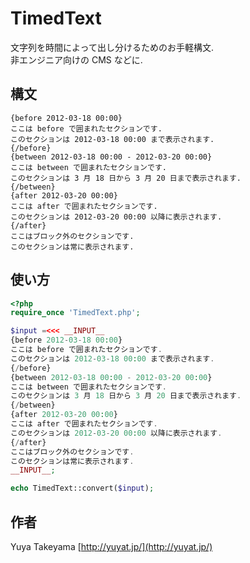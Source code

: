 TimedText
=========

文字列を時間によって出し分けるためのお手軽構文.  
非エンジニア向けの CMS などに.

構文
----

```
{before 2012-03-18 00:00}
ここは before で囲まれたセクションです.
このセクションは 2012-03-18 00:00 まで表示されます.
{/before}
{between 2012-03-18 00:00 - 2012-03-20 00:00}
ここは between で囲まれたセクションです.
このセクションは 3 月 18 日から 3 月 20 日まで表示されます.
{/between}
{after 2012-03-20 00:00}
ここは after で囲まれたセクションです.
このセクションは 2012-03-20 00:00 以降に表示されます.
{/after}
ここはブロック外のセクションです.
このセクションは常に表示されます.
```

使い方
------

```php
<?php
require_once 'TimedText.php';

$input =<<< __INPUT__
{before 2012-03-18 00:00}
ここは before で囲まれたセクションです.
このセクションは 2012-03-18 00:00 まで表示されます.
{/before}
{between 2012-03-18 00:00 - 2012-03-20 00:00}
ここは between で囲まれたセクションです.
このセクションは 3 月 18 日から 3 月 20 日まで表示されます.
{/between}
{after 2012-03-20 00:00}
ここは after で囲まれたセクションです.
このセクションは 2012-03-20 00:00 以降に表示されます.
{/after}
ここはブロック外のセクションです.
このセクションは常に表示されます.
__INPUT__;

echo TimedText::convert($input);
```

作者
----

Yuya Takeyama [http://yuyat.jp/](http://yuyat.jp/)

